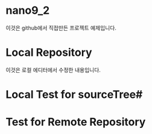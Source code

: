 # nano9_2
이것은 github에서 직접만든 프로젝트 예제입니다.

# Local Repository
이것은 로컬 에디터에서 수정한 내용입니다.

# Local Test for sourceTree#

# Test for Remote Repository
